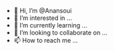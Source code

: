 - 👋 Hi, I’m @Anansoui
- 👀 I’m interested in ...
- 🌱 I’m currently learning ...
- 💞️ I’m looking to collaborate on ...
- 📫 How to reach me ...

<!---
Anansoui/Anansoui is a ✨ special ✨ repository because its `README.md` (this file) appears on your GitHub profile.
You can click the Preview link to take a look at your changes.
--->

